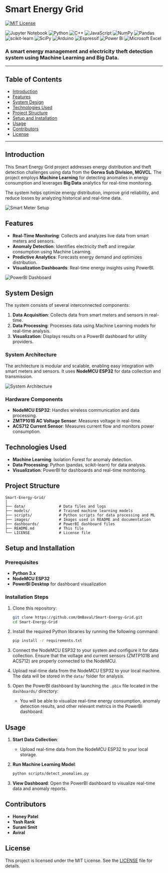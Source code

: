 
# Smart Energy Grid

[![MIT License](https://img.shields.io/badge/license-MIT-green)](LICENSE) 

![Jupyter Notebook](https://img.shields.io/badge/jupyter-%23FA0F00.svg?style=for-the-badge&logo=jupyter&logoColor=white) ![Python](https://img.shields.io/badge/python-3670A0?style=for-the-badge&logo=python&logoColor=ffdd54) ![C++](https://img.shields.io/badge/c++-%2300599C.svg?style=for-the-badge&logo=c%2B%2B&logoColor=white) ![JavaScript](https://img.shields.io/badge/javascript-%23323330.svg?style=for-the-badge&logo=javascript&logoColor=%23F7DF1E) ![NumPy](https://img.shields.io/badge/numpy-%23013243.svg?style=for-the-badge&logo=numpy&logoColor=white) ![Pandas](https://img.shields.io/badge/pandas-%23150458.svg?style=for-the-badge&logo=pandas&logoColor=white) ![scikit-learn](https://img.shields.io/badge/scikit--learn-%23F7931E.svg?style=for-the-badge&logo=scikit-learn&logoColor=white) ![SciPy](https://img.shields.io/badge/SciPy-%230C55A5.svg?style=for-the-badge&logo=scipy&logoColor=%white) ![Arduino](https://img.shields.io/badge/-Arduino-00979D?style=for-the-badge&logo=Arduino&logoColor=white) ![Espressif](https://img.shields.io/badge/espressif-E7352C.svg?style=for-the-badge&logo=espressif&logoColor=white) ![Power Bi](https://img.shields.io/badge/power_bi-F2C811?style=for-the-badge&logo=powerbi&logoColor=black) ![Microsoft Excel](https://img.shields.io/badge/Microsoft_Excel-217346?style=for-the-badge&logo=microsoft-excel&logoColor=white)

### A smart energy management and electricity theft detection system using Machine Learning and Big Data.

---

## Table of Contents

- [Introduction](#introduction)
- [Features](#features)
- [System Design](#system-design)
- [Technologies Used](#technologies-used)
- [Project Structure](#project-structure)
- [Setup and Installation](#setup-and-installation)
- [Usage](#usage)
- [Contributors](#contributors)
- [License](#license)

---

## Introduction

This Smart Energy Grid project addresses energy distribution and theft detection challenges using data from the **Gorwa Sub Division, MGVCL**. The project employs **Machine Learning** for detecting anomalies in energy consumption and leverages **Big Data** analytics for real-time monitoring.

The system helps optimize energy distribution, improve grid reliability, and reduce losses by analyzing historical and real-time data.

![Smart Meter Setup](https://github.com/OmBaval/Smart-Energy-Grid/blob/main/images/smart_meter_setup.jpg)

## Features

- **Real-Time Monitoring**: Collects and analyzes live data from smart meters and sensors.
- **Anomaly Detection**: Identifies electricity theft and irregular consumption using Machine Learning.
- **Predictive Analytics**: Forecasts energy demand and optimizes distribution.
- **Visualization Dashboards**: Real-time energy insights using PowerBI.

![PowerBI Dashboard](https://github.com/OmBaval/Smart-Energy-Grid/blob/main/images/Dashboard.png)

## System Design

The system consists of several interconnected components:

1. **Data Acquisition**: Collects data from smart meters and sensors in real-time.
2. **Data Processing**: Processes data using Machine Learning models for real-time analysis.
3. **Visualization**: Displays results on a PowerBI dashboard for utility providers.

### System Architecture

The architecture is modular and scalable, enabling easy integration with smart meters and sensors. It uses **NodeMCU ESP32** for data collection and transmission.

![System Architecture](https://github.com/OmBaval/Smart-Energy-Grid/blob/main/images/system_architecture.jpg)

### Hardware Components

- **NodeMCU ESP32**: Handles wireless communication and data processing.
- **ZMTP101B AC Voltage Sensor**: Measures voltage in real-time.
- **ACS712 Current Sensor**: Measures current flow and monitors power consumption.

## Technologies Used

- **Machine Learning**: Isolation Forest for anomaly detection.
- **Data Processing**: Python (pandas, scikit-learn) for data analysis.
- **Visualization**: PowerBI for dashboards and real-time monitoring.

## Project Structure

```plaintext
Smart-Energy-Grid/
│
├── data/               # Data files and logs
├── models/             # Trained machine learning models
├── scripts/            # Python scripts for data processing and ML
├── images/             # Images used in README and documentation
├── dashboards/         # PowerBI dashboard files
├── README.md           # This file
└── LICENSE             # License file
```

## Setup and Installation

### Prerequisites

- **Python 3.x**
- **NodeMCU ESP32**
- **PowerBI Desktop** for dashboard visualization

### Installation Steps

1. Clone this repository:
   ```bash
   git clone https://github.com/OmBaval/Smart-Energy-Grid.git
   cd Smart-Energy-Grid
   ```

2. Install the required Python libraries by running the following command:
   ```bash
   pip install -r requirements.txt
   ```

3. Connect the NodeMCU ESP32 to your system and configure it for data collection. Ensure that the voltage and current sensors (ZMTP101B and ACS712) are properly connected to the NodeMCU.

4. Upload real-time data from the NodeMCU ESP32 to your local machine. The data will be stored in the `data/` folder for analysis.

5. Open the PowerBI dashboard by launching the `.pbix` file located in the `dashboards/` directory:
   - You will be able to visualize real-time energy consumption, anomaly detection results, and other relevant metrics in the PowerBI dashboard.

## Usage

1. **Start Data Collection**:
   - Upload real-time data from the NodeMCU ESP32 to your local storage.

2. **Run Machine Learning Model**:
   ```bash
   python scripts/detect_anomalies.py
   ```

3. **View Dashboard**:
   Open the PowerBI dashboard to visualize real-time data and anomaly reports.

## Contributors

- **Honey Patel**
- **Yash Rank**
- **Surani Smit**
- **Aviral**

## License

This project is licensed under the MIT License. See the [LICENSE](LICENSE) file for details.
